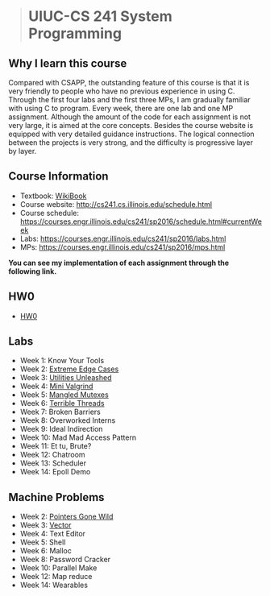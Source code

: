 ># UIUC-CS 241 System Programming

## Why I learn this course

Compared with CSAPP, the outstanding feature of this course is that it is very friendly to people who have no previous experience in using C. Through the first four labs and the first three MPs, I am  gradually  familiar with using C to program. Every week, there are one lab and one MP assignment. Although the amount of the code for each assignment is not very large, it is aimed at the core concepts. Besides the course website is equipped with very detailed guidance instructions. The logical connection between the projects is very strong, and the difficulty is progressive layer by layer. 

## Course Information

* Textbook: [WikiBook](https://github.com/angrave/SystemProgramming/wiki)
* Course website: <http://cs241.cs.illinois.edu/schedule.html>
* Course schedule: https://courses.engr.illinois.edu/cs241/sp2016/schedule.html#currentWeek
* Labs: <https://courses.engr.illinois.edu/cs241/sp2016/labs.html>
* MPs: <https://courses.engr.illinois.edu/cs241/sp2016/mps.html>

**You can see my implementation of each assignment through the following link.**

## HW0

* [HW0](https://github.com/zyq2652192993zyq/UIUC-CS-241-System-Programming/blob/master/HW0/HW0.md)

## Labs

* Week 1: Know Your Tools
* Week 2: [Extreme Edge Cases](https://github.com/zyq2652192993zyq/UIUC-CS-241-System-Programming/tree/master/Lab/Extreme_Edge_Cases)
* Week 3: [Utilities Unleashed](https://github.com/zyq2652192993zyq/UIUC-CS-241-System-Programming/tree/master/Lab/Utilities_Unleashed)
* Week 4: [Mini Valgrind](https://github.com/zyq2652192993zyq/UIUC-CS-241-System-Programming/tree/master/Lab/miniValgrind)
* Week 5: [Mangled Mutexes](https://github.com/zyq2652192993zyq/UIUC-CS-241-System-Programming/tree/master/Lab/Mangled_Mutexes)
* Week 6: [Terrible Threads](https://github.com/zyq2652192993zyq/UIUC-CS-241-System-Programming/tree/master/Lab/Terrible_Threads)
* Week 7: Broken Barriers
* Week 8: Overworked Interns
* Week 9: Ideal Indirection
* Week 10: Mad Mad Access Pattern
* Week 11: Et tu, Brute?
* Week 12: Chatroom
* Week 13: Scheduler
* Week 14: Epoll Demo

## Machine Problems

* Week 2: [Pointers Gone Wild](https://github.com/zyq2652192993zyq/UIUC-CS-241-System-Programming/tree/master/MP/Pointers_Gone_Wild)
* Week 3: [Vector](https://github.com/zyq2652192993zyq/UIUC-CS-241-System-Programming/tree/master/MP/Vector)
* Week 4: Text Editor
* Week 5: Shell
* Week 6: Malloc
* Week 8: Password Cracker
* Week 10: Parallel Make
* Week 12: Map reduce
* Week 14: Wearables



